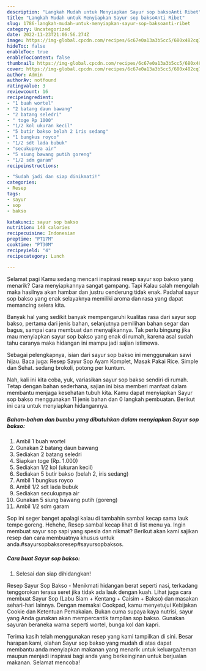 ```yaml
---
description: "Langkah Mudah untuk Menyiapkan Sayur sop baksoAnti Ribet"
title: "Langkah Mudah untuk Menyiapkan Sayur sop baksoAnti Ribet"
slug: 1786-langkah-mudah-untuk-menyiapkan-sayur-sop-baksoanti-ribet
category: Uncategorized
date: 2022-11-23T21:06:56.274Z
image: https://img-global.cpcdn.com/recipes/6c67e0a13a3b5cc5/680x482cq70/sayur-sop-bakso-foto-resep-utama.jpg
hideToc: false
enableToc: true
enableTocContent: false
thumbnail: https://img-global.cpcdn.com/recipes/6c67e0a13a3b5cc5/680x482cq70/sayur-sop-bakso-foto-resep-utama.jpg
cover: https://img-global.cpcdn.com/recipes/6c67e0a13a3b5cc5/680x482cq70/sayur-sop-bakso-foto-resep-utama.jpg
author: Admin
authorAv: notfound
ratingvalue: 3
reviewcount: 16
recipeingredient:
- "1 buah wortel"
- "2 batang daun bawang"
- "2 batang seledri"
- " toge Rp 1000"
- "1/2 kol ukuran kecil"
- "5 butir bakso belah 2 iris sedang"
- "1 bungkus royco"
- "1/2 sdt lada bubuk"
- "secukupnya air"
- "5 siung bawang putih goreng"
- "1/2 sdm garam"
recipeinstructions:

- "Sudah jadi dan siap dinikmati!"
categories:
- Resep
tags:
- sayur
- sop
- bakso

katakunci: sayur sop bakso 
nutrition: 140 calories
recipecuisine: Indonesian
preptime: "PT17M"
cooktime: "PT30M"
recipeyield: "4"
recipecategory: Lunch

---
```



Selamat pagi Kamu sedang mencari inspirasi resep sayur sop bakso yang menarik? Cara menyiapkannya sangat gampang. Tapi Kalau salah mengolah maka hasilnya akan hambar dan justru cenderung tidak enak. Padahal sayur sop bakso yang enak selayaknya memiliki aroma dan rasa yang dapat memancing selera kita.


Banyak hal yang sedikit banyak mempengaruhi kualitas rasa dari sayur sop bakso, pertama dari jenis bahan, selanjutnya pemilihan bahan segar dan bagus, sampai cara membuat dan menyajikannya. Tak perlu bingung jika mau menyiapkan sayur sop bakso yang enak di rumah, karena asal sudah tahu caranya maka hidangan ini mampu jadi sajian istimewa.

Sebagai pelengkapnya, isian dari sayur sop bakso ini menggunakan sawi hijau. Baca juga: Resep Sayur Sop Ayam Komplet, Masak Pakai Rice. Simple dan Sehat. sedang brokoli, potong per kuntum.


Nah, kali ini kita coba, yuk, variasikan sayur sop bakso sendiri di rumah. Tetap dengan bahan sederhana, sajian ini bisa memberi manfaat dalam membantu menjaga kesehatan tubuh kita. Kamu dapat menyiapkan Sayur sop bakso menggunakan 11 jenis bahan dan 0 langkah pembuatan. Berikut ini cara untuk menyiapkan hidangannya.

<!--inarticleads1-->

##### Bahan-bahan dan bumbu yang dibutuhkan dalam menyiapkan Sayur sop bakso:

1. Ambil 1 buah wortel
1. Gunakan 2 batang daun bawang
1. Sediakan 2 batang seledri
1. Siapkan  toge (Rp. 1.000)
1. Sediakan 1/2 kol (ukuran kecil)
1. Sediakan 5 butir bakso (belah 2, iris sedang)
1. Ambil 1 bungkus royco
1. Ambil 1/2 sdt lada bubuk
1. Sediakan secukupnya air
1. Gunakan 5 siung bawang putih (goreng)
1. Ambil 1/2 sdm garam


Sop ini seger banget apalagi kalau di tambahin sambal kecap sama lauk tempe goreng. Hehehe, Resep sambal kecap lihat di list menu ya. Ingin membuat sayur sop sapi yang spesia dan nikmat? Berikut akan kami sajikan resep dan cara membuatnya khusus untuk anda.#sayursopbaksoresep#sayursopbaksos. 

<!--inarticleads2-->

##### Cara buat Sayur sop bakso:


1. Selesai dan siap dihidangkan!

Resep Sayur Sop Bakso - Menikmati hidangan berat seperti nasi, terkadang tenggorokan terasa seret jika tidak ada lauk dengan kuah. Lihat juga cara membuat Sayur Sop (Labu Siam + Kentang + Caisim + Bakso) dan masakan sehari-hari lainnya. Dengan memakai Cookpad, kamu menyetujui Kebijakan Cookie dan Ketentuan Pemakaian. Bukan cuma supaya kaya nutrisi, sayur yang Anda gunakan akan mempercantik tampilan sop bakso. Gunakan sayuran beraneka warna seperti wortel, bunga kol dan kapri. 

Terima kasih telah menggunakan resep yang kami tampilkan di sini. Besar harapan kami, olahan Sayur sop bakso yang mudah di atas dapat membantu anda menyiapkan makanan yang menarik untuk keluarga/teman maupun menjadi inspirasi bagi anda yang berkeinginan untuk berjualan makanan. Selamat mencoba!
